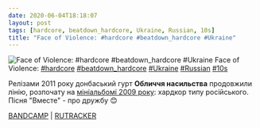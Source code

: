 ```yaml
---
date: 2020-06-04T18:18:07
layout: post
tags: [hardcore, beatdown_hardcore, Ukraine, Russian, 10s]
title: "Face of Violence: #hardcore #beatdown_hardcore #Ukraine"
---
```

![Face of Violence: #hardcore #beatdown_hardcore #Ukraine](https://res.cloudinary.com/vast-space-unexplored/image/upload/q_auto,dpr_auto,w_auto/photos/photo_984_04-06-2020_18-18-07.jpg)
Face of Violence: [#hardcore](/tags/#hardcore) [#beatdown_hardcore](/tags/#beatdown_hardcore) [#Ukraine](/tags/#Ukraine) [#Russian](/tags/#Russian) [#10s](/tags/#10s)

Релізами 2011 року донбаський гурт **Обличчя насильства** продовжили лінію, розпочату на [мініальбомі 2009 року](/2020-03-07-face-of-violence--hardcore-beatdown-hardcore-ukraine): хардкор типу російського. Пісня &quot;Вместе&quot; - про дружбу 😊

[BANDCAMP](https://faceofviolence2009.bandcamp.com/album/lp-2011) \| [RUTRACKER](https://rutracker.org/forum/viewtopic.php?t=3426763)